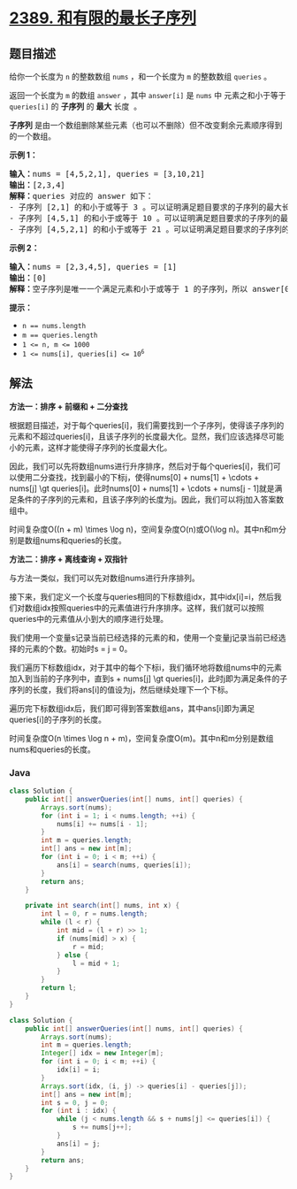 # [2389. 和有限的最长子序列](https://leetcode.cn/problems/longest-subsequence-with-limited-sum)

## 题目描述

<p>给你一个长度为 <code>n</code>&nbsp;的整数数组 <code>nums</code> ，和一个长度为 <code>m</code> 的整数数组 <code>queries</code> 。</p>

<p>返回一个长度为 <code>m</code> 的数组<em> </em><code>answer</code><em> </em>，其中<em> </em><code>answer[i]</code><em> </em>是 <code>nums</code> 中<span style=""> </span>元素之和小于等于 <code>queries[i]</code> 的 <strong>子序列</strong> 的 <strong>最大</strong> 长度<span style="">&nbsp;</span><span style=""> </span>。</p>

<p><strong>子序列</strong> 是由一个数组删除某些元素（也可以不删除）但不改变剩余元素顺序得到的一个数组。</p>

<p><strong>示例 1：</strong></p>

<pre>
<strong>输入：</strong>nums = [4,5,2,1], queries = [3,10,21]
<strong>输出：</strong>[2,3,4]
<strong>解释：</strong>queries 对应的 answer 如下：
- 子序列 [2,1] 的和小于或等于 3 。可以证明满足题目要求的子序列的最大长度是 2 ，所以 answer[0] = 2 。
- 子序列 [4,5,1] 的和小于或等于 10 。可以证明满足题目要求的子序列的最大长度是 3 ，所以 answer[1] = 3 。
- 子序列 [4,5,2,1] 的和小于或等于 21 。可以证明满足题目要求的子序列的最大长度是 4 ，所以 answer[2] = 4 。
</pre>

<p><strong>示例 2：</strong></p>

<pre>
<strong>输入：</strong>nums = [2,3,4,5], queries = [1]
<strong>输出：</strong>[0]
<strong>解释：</strong>空子序列是唯一一个满足元素和小于或等于 1 的子序列，所以 answer[0] = 0 。</pre>

<p><strong>提示：</strong></p>

<ul>
	<li><code>n == nums.length</code></li>
	<li><code>m == queries.length</code></li>
	<li><code>1 &lt;= n, m &lt;= 1000</code></li>
	<li><code>1 &lt;= nums[i], queries[i] &lt;= 10<sup>6</sup></code></li>
</ul>

## 解法

**方法一：排序 + 前缀和 + 二分查找**

根据题目描述，对于每个queries[i]，我们需要找到一个子序列，使得该子序列的元素和不超过queries[i]，且该子序列的长度最大化。显然，我们应该选择尽可能小的元素，这样才能使得子序列的长度最大化。

因此，我们可以先将数组nums进行升序排序，然后对于每个queries[i]，我们可以使用二分查找，找到最小的下标j，使得nums[0] + nums[1] + \cdots + nums[j] \gt queries[i]。此时nums[0] + nums[1] + \cdots + nums[j - 1]就是满足条件的子序列的元素和，且该子序列的长度为j。因此，我们可以将j加入答案数组中。

时间复杂度O((n + m) \times \log n)，空间复杂度O(n)或O(\log n)。其中n和m分别是数组nums和queries的长度。

**方法二：排序 + 离线查询 + 双指针**

与方法一类似，我们可以先对数组nums进行升序排列。

接下来，我们定义一个长度与queries相同的下标数组idx，其中idx[i]=i，然后我们对数组idx按照queries中的元素值进行升序排序。这样，我们就可以按照queries中的元素值从小到大的顺序进行处理。

我们使用一个变量s记录当前已经选择的元素的和，使用一个变量j记录当前已经选择的元素的个数。初始时s = j = 0。

我们遍历下标数组idx，对于其中的每个下标i，我们循环地将数组nums中的元素加入到当前的子序列中，直到s + nums[j] \gt queries[i]，此时j即为满足条件的子序列的长度，我们将ans[i]的值设为j，然后继续处理下一个下标。

遍历完下标数组idx后，我们即可得到答案数组ans，其中ans[i]即为满足queries[i]的子序列的长度。

时间复杂度O(n \times \log n + m)，空间复杂度O(m)。其中n和m分别是数组nums和queries的长度。

### **Java**

```java
class Solution {
    public int[] answerQueries(int[] nums, int[] queries) {
        Arrays.sort(nums);
        for (int i = 1; i < nums.length; ++i) {
            nums[i] += nums[i - 1];
        }
        int m = queries.length;
        int[] ans = new int[m];
        for (int i = 0; i < m; ++i) {
            ans[i] = search(nums, queries[i]);
        }
        return ans;
    }

    private int search(int[] nums, int x) {
        int l = 0, r = nums.length;
        while (l < r) {
            int mid = (l + r) >> 1;
            if (nums[mid] > x) {
                r = mid;
            } else {
                l = mid + 1;
            }
        }
        return l;
    }
}
```

```java
class Solution {
    public int[] answerQueries(int[] nums, int[] queries) {
        Arrays.sort(nums);
        int m = queries.length;
        Integer[] idx = new Integer[m];
        for (int i = 0; i < m; ++i) {
            idx[i] = i;
        }
        Arrays.sort(idx, (i, j) -> queries[i] - queries[j]);
        int[] ans = new int[m];
        int s = 0, j = 0;
        for (int i : idx) {
            while (j < nums.length && s + nums[j] <= queries[i]) {
                s += nums[j++];
            }
            ans[i] = j;
        }
        return ans;
    }
}
```
